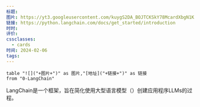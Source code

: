 ```yaml
---
标题: 
图片: https://yt3.googleusercontent.com/kuygS2DA_BOJTCKSkY78McardXbgN1K5rURwrIbR3kdluqE3p14cGgwJReYdSRYFX6b6YJ-H=s176-c-k-c0x00ffffff-no-rj
链接: https://python.langchain.com/docs/get_started/introduction
时时: 
评价: 
cssclasses:
  - cards
时间: 2024-02-06
tags:
---
```


```dataview
table "![]("+图片+")" as 图片,"[地址]("+链接+")" as 链接
from "0-LangChain"
```

LangChain是一个框架，旨在简化使用大型语言模型（）创建应用程序LLMs的过程。